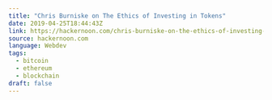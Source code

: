 ```yaml
---
title: "Chris Burniske on The Ethics of Investing in Tokens"
date: 2019-04-25T18:44:43Z
link: https://hackernoon.com/chris-burniske-on-the-ethics-of-investing-in-tokens-af824a91287e?source=rss----3a8144eabfe3---4
source: hackernoon.com
language: Webdev
tags:
  - bitcoin
  - ethereum
  - blockchain
draft: false
---
```

